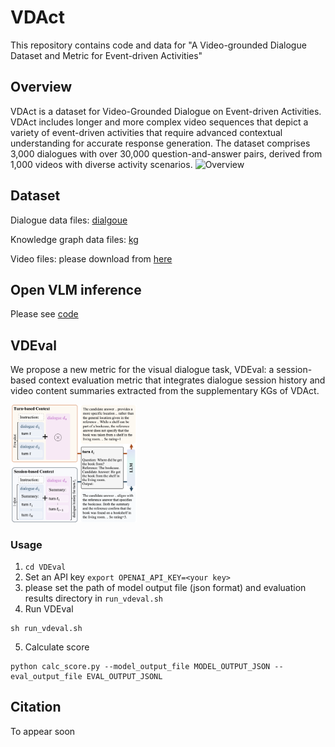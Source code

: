 # VDAct
This repository contains code and data for "A Video-grounded Dialogue Dataset and Metric for Event-driven Activities"

## Overview
VDAct is a dataset for Video-Grounded Dialogue on Event-driven Activities.
VDAct includes longer and more complex video sequences that depict a variety of event-driven activities that require advanced contextual understanding for accurate response generation.
The dataset comprises 3,000 dialogues with over 30,000 question-and-answer pairs, derived from 1,000 videos with diverse activity scenarios.
![Overview](https://github.com/aistairc/VDAct/blob/main/docs/dataset.png)

## Dataset
Dialogue data files: [dialgoue](https://github.com/aistairc/VDAct/blob/main/data/dialogue)

Knowledge graph data files: [kg](https://github.com/aistairc/VDAct/blob/main/data/kg)

Video files: please download from [here](https://kgrc4si.home.kg/Movie/)

## Open VLM inference
Please see [code](https://github.com/aistairc/VDAct/blob/main/code)

## VDEval
We propose a new metric for the visual dialogue task, VDEval: a session-based context evaluation metric that integrates dialogue session history and video content summaries extracted from the supplementary KGs of VDAct.

<img src="https://github.com/aistairc/VDAct/blob/main/docs/eval-visual.png" width="40%">

### Usage
1. `cd VDEval`
2. Set an API key `export OPENAI_API_KEY=<your key>`
3. please set the path of model output file (json format) and evaluation results directory in `run_vdeval.sh`
4. Run VDEval
```
sh run_vdeval.sh
```
5. Calculate score
```
python calc_score.py --model_output_file MODEL_OUTPUT_JSON --eval_output_file EVAL_OUTPUT_JSONL
```

## Citation
To appear soon
